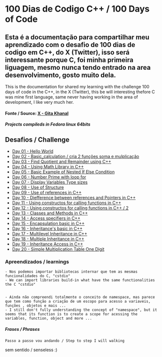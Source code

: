 # 100 Dias de Codigo C++ / 100 Days of Code

Esta é a documentação para compartilhar meu aprendizado com o desafio de 100 dias de codigo em C++, do X (Twitter), isso será interessante porque C, foi minha primeira liguagem, mesmo nunca tendo entrado na area desenvolvimento, gosto muito dela.
---
This is the documentation for shared my learning with the challenge 100 days of code in the C++, in the X (Twitter), this be will interesting thefore C was mine first language, same never having  working in the area of development, I like very much her.

#### Fonte / Source: [X - Gita Khanal](https://twitter.com/thetechgirlgita)

##### Projects compileds in Fedora linux 64bits
## Desafios / Challenge

- [Day 01 - Hello World](https://github.com/vinisl-dev/Estudos/tree/main/Backend/C%2B%2B/100DaysOfCode_GitaKhanal)
- [Day 02 - Basic_calculation / cria 2 funções soma e mulplicação](https://github.com/vinisl-dev/Estudos/tree/main/Backend/C%2B%2B/100DaysOfCode_GitaKhanal/02_Basic_calculation)
- [Day 03 - Find Quotient and Remainder using C++](https://github.com/vinisl-dev/Estudos/tree/main/Backend/C%2B%2B/100DaysOfCode_GitaKhanal/03_Find_quotient_and_remainder)
- [Day 04 - Using Math Library in C++](https://github.com/vinisl-dev/Estudos/tree/main/Backend/C%2B%2B/100DaysOfCode_GitaKhanal)
-	[Day 05 - Basic Example of Nested If Else Condition](https://github.com/vinisl-dev/Estudos/tree/main/Backend/C%2B%2B/100DaysOfCode_GitaKhanal)
- [Day 06 - Number Prime with loop for](https://github.com/vinisl-dev/Estudos/tree/main/Backend/C%2B%2B/100DaysOfCode_GitaKhanal)
- [Day 07 - Display Variables Type sizes ](https://github.com/vinisl-dev/Estudos/tree/main/Backend/C%2B%2B/100DaysOfCode_GitaKhanal)
- [Day 08 - Use of Structure](https://github.com/vinisl-dev/Estudos/tree/main/Backend/C%2B%2B/100DaysOfCode_GitaKhanal)
- [Day 09 - Use of references in C++](https://github.com/vinisl-dev/Estudos/tree/main/Backend/C%2B%2B/100DaysOfCode_GitaKhanal)
- [Day 10 - Diefference between references and Pointers in C++](https://github.com/vinisl-dev/Estudos/tree/main/Backend/C%2B%2B/100DaysOfCode_GitaKhanal)
- [Day 11 - Using constructos for calling functions in C++](https://github.com/vinisl-dev/Estudos/tree/main/Backend/C%2B%2B/100DaysOfCode_GitaKhanal)
- [Day 12 - Using constructos for calling functions in C++ / 2](https://github.com/vinisl-dev/Estudos/tree/main/Backend/C%2B%2B/100DaysOfCode_GitaKhanal)
- [Day 13 - Classes and Methods in C++](https://github.com/vinisl-dev/Estudos/tree/main/Backend/C%2B%2B/100DaysOfCode_GitaKhanal)
- [Day 14 - Access specifiers in C++](https://github.com/vinisl-dev/Estudos/tree/main/Backend/C%2B%2B/100DaysOfCode_GitaKhanal)
- [Day 15 - Encapsulation basic in C++](https://github.com/vinisl-dev/Estudos/tree/main/Backend/C%2B%2B/100DaysOfCode_GitaKhanal)
- [Day 16 - Inheritance's basic in C++](https://github.com/vinisl-dev/Estudos/tree/main/Backend/C%2B%2B/100DaysOfCode_GitaKhanal)
- [Day 17 - Multilevel Inheritance  in C++](https://github.com/vinisl-dev/Estudos/tree/main/Backend/C%2B%2B/100DaysOfCode_GitaKhanal)
- [Day 18 - Multiple Inheritance  in C++](https://github.com/vinisl-dev/Estudos/tree/main/Backend/C%2B%2B/100DaysOfCode_GitaKhanal)
- [Day 19 - Inheritance Access  in C++](https://github.com/vinisl-dev/Estudos/tree/main/Backend/C%2B%2B/100DaysOfCode_GitaKhanal)
-	[Day 20 - Simple Multiplication Table One Digit](https://github.com/vinisl-dev/Estudos/tree/main/Backend/C%2B%2B/100DaysOfCode_GitaKhanal)


### Apreendizados / learnings

	- Nos podemos importar bibliotecas internar que tem as mesmas funcionalidades do C, "cstdio" 
	- We can import libraries build-in what have the same functionalities the C "cstdio"


	- Ainda não compreendi totalmente o conceito de namespace, mas parece que tem como função a criação de um escopo para acesso a variaveis, funções , objetos e mais ...
	- I still don't fully understanding the concept of "namespace", but it seems that its function is to create a scope for acessing the variables, function, object and more ... 


##### Frases / Phrases 
	Passo a passo vou andando / Step to step I will walking

sem sentido / senseless :)


